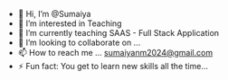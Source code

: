 - 👋 Hi, I’m @Sumaiya 
- 👀 I’m interested in Teaching 
- 🌱 I’m currently teaching SAAS - Full Stack Application
- 💞️ I’m looking to collaborate on ...
- 📫 How to reach me ... sumaiyanm2024@gmail.com
- ⚡ Fun fact: You get to learn new skills all the time...

<!---
SumaiyaNM2024/SumaiyaNM2024 is a ✨ special ✨ repository because its `README.md` (this file) appears on your GitHub profile.
You can click the Preview link to take a look at your changes.
--->
